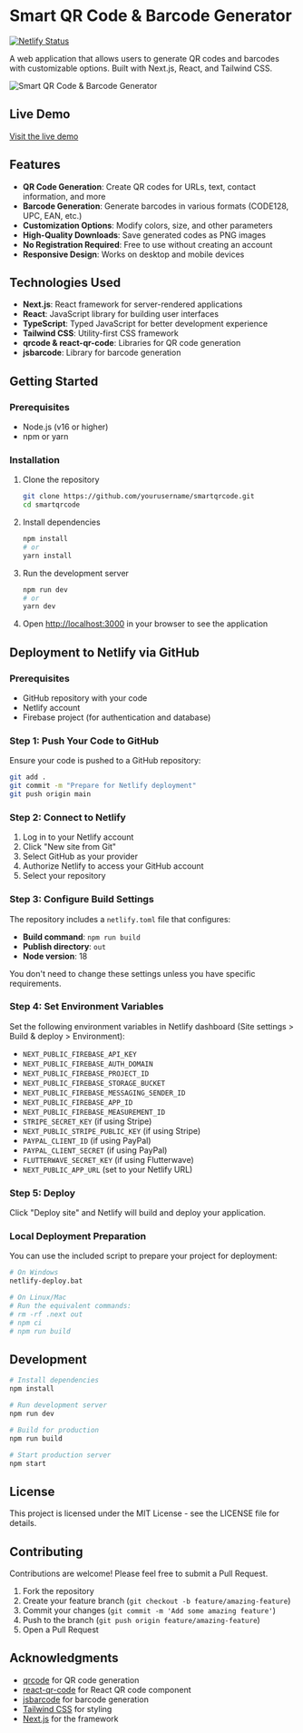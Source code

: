 # Smart QR Code & Barcode Generator

[![Netlify Status](https://api.netlify.com/api/v1/badges/YOUR-NETLIFY-APP-ID/deploy-status)](https://app.netlify.com/sites/YOUR-NETLIFY-APP-NAME/deploys)

A web application that allows users to generate QR codes and barcodes with customizable options. Built with Next.js, React, and Tailwind CSS.

![Smart QR Code & Barcode Generator](https://github.com/yourusername/smartqrcode/assets/screenshot.png)

## Live Demo

[Visit the live demo](https://smartqrcode.netlify.app)

## Features

- **QR Code Generation**: Create QR codes for URLs, text, contact information, and more
- **Barcode Generation**: Generate barcodes in various formats (CODE128, UPC, EAN, etc.)
- **Customization Options**: Modify colors, size, and other parameters
- **High-Quality Downloads**: Save generated codes as PNG images
- **No Registration Required**: Free to use without creating an account
- **Responsive Design**: Works on desktop and mobile devices

## Technologies Used

- **Next.js**: React framework for server-rendered applications
- **React**: JavaScript library for building user interfaces
- **TypeScript**: Typed JavaScript for better development experience
- **Tailwind CSS**: Utility-first CSS framework
- **qrcode & react-qr-code**: Libraries for QR code generation
- **jsbarcode**: Library for barcode generation

## Getting Started

### Prerequisites

- Node.js (v16 or higher)
- npm or yarn

### Installation

1. Clone the repository
   ```bash
   git clone https://github.com/yourusername/smartqrcode.git
   cd smartqrcode
   ```

2. Install dependencies
   ```bash
   npm install
   # or
   yarn install
   ```

3. Run the development server
   ```bash
   npm run dev
   # or
   yarn dev
   ```

4. Open [http://localhost:3000](http://localhost:3000) in your browser to see the application

## Deployment to Netlify via GitHub

### Prerequisites

- GitHub repository with your code
- Netlify account
- Firebase project (for authentication and database)

### Step 1: Push Your Code to GitHub

Ensure your code is pushed to a GitHub repository:

```bash
git add .
git commit -m "Prepare for Netlify deployment"
git push origin main
```

### Step 2: Connect to Netlify

1. Log in to your Netlify account
2. Click "New site from Git"
3. Select GitHub as your provider
4. Authorize Netlify to access your GitHub account
5. Select your repository

### Step 3: Configure Build Settings

The repository includes a `netlify.toml` file that configures:

- **Build command**: `npm run build`
- **Publish directory**: `out`
- **Node version**: 18

You don't need to change these settings unless you have specific requirements.

### Step 4: Set Environment Variables

Set the following environment variables in Netlify dashboard (Site settings > Build & deploy > Environment):

- `NEXT_PUBLIC_FIREBASE_API_KEY`
- `NEXT_PUBLIC_FIREBASE_AUTH_DOMAIN`
- `NEXT_PUBLIC_FIREBASE_PROJECT_ID`
- `NEXT_PUBLIC_FIREBASE_STORAGE_BUCKET`
- `NEXT_PUBLIC_FIREBASE_MESSAGING_SENDER_ID`
- `NEXT_PUBLIC_FIREBASE_APP_ID`
- `NEXT_PUBLIC_FIREBASE_MEASUREMENT_ID`
- `STRIPE_SECRET_KEY` (if using Stripe)
- `NEXT_PUBLIC_STRIPE_PUBLIC_KEY` (if using Stripe)
- `PAYPAL_CLIENT_ID` (if using PayPal)
- `PAYPAL_CLIENT_SECRET` (if using PayPal)
- `FLUTTERWAVE_SECRET_KEY` (if using Flutterwave)
- `NEXT_PUBLIC_APP_URL` (set to your Netlify URL)

### Step 5: Deploy

Click "Deploy site" and Netlify will build and deploy your application.

### Local Deployment Preparation

You can use the included script to prepare your project for deployment:

```bash
# On Windows
netlify-deploy.bat

# On Linux/Mac
# Run the equivalent commands:
# rm -rf .next out
# npm ci
# npm run build
```

## Development

```bash
# Install dependencies
npm install

# Run development server
npm run dev

# Build for production
npm run build

# Start production server
npm start
```

## License

This project is licensed under the MIT License - see the LICENSE file for details.

## Contributing

Contributions are welcome! Please feel free to submit a Pull Request.

1. Fork the repository
2. Create your feature branch (`git checkout -b feature/amazing-feature`)
3. Commit your changes (`git commit -m 'Add some amazing feature'`)
4. Push to the branch (`git push origin feature/amazing-feature`)
5. Open a Pull Request

## Acknowledgments

- [qrcode](https://github.com/soldair/node-qrcode) for QR code generation
- [react-qr-code](https://github.com/rosskhanas/react-qr-code) for React QR code component
- [jsbarcode](https://github.com/lindell/JsBarcode) for barcode generation
- [Tailwind CSS](https://tailwindcss.com/) for styling
- [Next.js](https://nextjs.org/) for the framework
